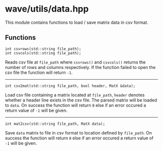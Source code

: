 # wave/utils/data.hpp

This module contains functions to load / save matrix data in csv format.


## Functions

    int csvrows(std::string file_path);
    int csvcols(std::string file_path);

Reads csv file at `file_path` where `csvrows()` and `csvcols()` returns the
number of rows and columns respectively. If the function failed to open the csv
file the function will return `-1`.

---

    int csv2mat(std::string file_path, bool header, MatX &data);

Load csv file containing a matrix located at `file_path`, `header` denotes
whether a header line exists in the csv file. The parsed matrix will be loaded
to `data`. On success the function will return `0` else if an error occured a
return value of `-1` will be given.

---

    int mat2csv(std::string file_path, MatX data);

Save `data` matrix to file in csv format to location defined by `file_path`. On
success the function will return `0` else if an error occured a return value of
`-1` will be given.
